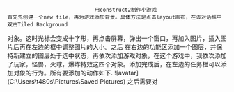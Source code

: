                                 用construct2制作小游戏
    首先先创建一个new file，再为游戏添加背景。具体方法是点击layout画布，在该对话框中双击Tiled Background
对象。这时光标会变成十字形，再点击屏幕，弹出一个窗口，再加入图片，插入图片后再在左边的框中调整图片的大小。之后
在右边的功能区添加一个图层，并保持新建立的图层处于选中状态，再依次添加游戏对象，在这个游戏中，我依次添加了玩家，怪兽，火球，爆炸特效这四个对象。添加完成后，在左边的任务栏可以添加对象的行为。所有要添加的动作如下.
![avatar](C:\Users\t480s\Pictures\Saved Pictures)
之后需要对